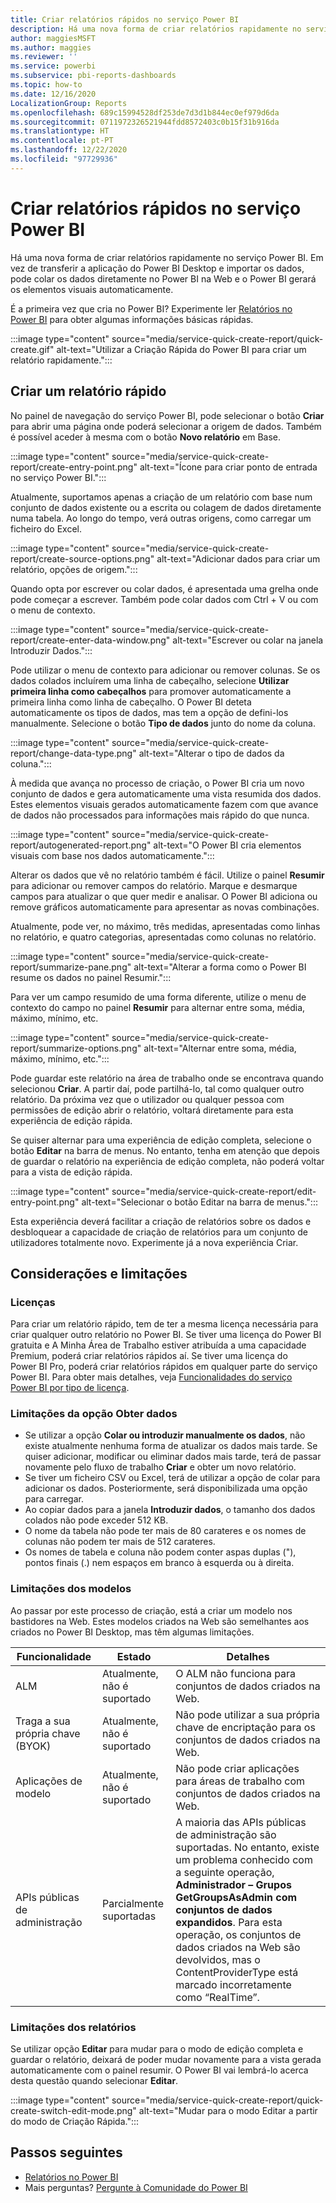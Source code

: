 ```yaml
---
title: Criar relatórios rápidos no serviço Power BI
description: Há uma nova forma de criar relatórios rapidamente no serviço Power BI. Cole os dados diretamente no Power BI na Web, o Power BI gerará os elementos visuais automaticamente.
author: maggiesMSFT
ms.author: maggies
ms.reviewer: ''
ms.service: powerbi
ms.subservice: pbi-reports-dashboards
ms.topic: how-to
ms.date: 12/16/2020
LocalizationGroup: Reports
ms.openlocfilehash: 689c15994528df253de7d3d1b844ec0ef979d6da
ms.sourcegitcommit: 0711972326521944fdd8572403c0b15f31b916da
ms.translationtype: HT
ms.contentlocale: pt-PT
ms.lasthandoff: 12/22/2020
ms.locfileid: "97729936"
---
```

# <a name="create-quick-reports-in-the-power-bi-service"></a>Criar relatórios rápidos no serviço Power BI 

Há uma nova forma de criar relatórios rapidamente no serviço Power BI. Em vez de transferir a aplicação do Power BI Desktop e importar os dados, pode colar os dados diretamente no Power BI na Web e o Power BI gerará os elementos visuais automaticamente.  

É a primeira vez que cria no Power BI? Experimente ler [Relatórios no Power BI](../consumer/end-user-reports.md) para obter algumas informações básicas rápidas.

:::image type="content" source="media/service-quick-create-report/quick-create.gif" alt-text="Utilizar a Criação Rápida do Power BI para criar um relatório rapidamente.":::

## <a name="create-a-quick-report"></a>Criar um relatório rápido
No painel de navegação do serviço Power BI, pode selecionar o botão **Criar** para abrir uma página onde poderá selecionar a origem de dados. Também é possível aceder à mesma com o botão **Novo relatório** em Base.

:::image type="content" source="media/service-quick-create-report/create-entry-point.png" alt-text="Ícone para criar ponto de entrada no serviço Power BI."::: 

Atualmente, suportamos apenas a criação de um relatório com base num conjunto de dados existente ou a escrita ou colagem de dados diretamente numa tabela. Ao longo do tempo, verá outras origens, como carregar um ficheiro do Excel.  

:::image type="content" source="media/service-quick-create-report/create-source-options.png" alt-text="Adicionar dados para criar um relatório, opções de origem.":::

Quando opta por escrever ou colar dados, é apresentada uma grelha onde pode começar a escrever. Também pode colar dados com Ctrl + V ou com o menu de contexto.

:::image type="content" source="media/service-quick-create-report/create-enter-data-window.png" alt-text="Escrever ou colar na janela Introduzir Dados.":::

Pode utilizar o menu de contexto para adicionar ou remover colunas. Se os dados colados incluírem uma linha de cabeçalho, selecione **Utilizar primeira linha como cabeçalhos** para promover automaticamente a primeira linha como linha de cabeçalho. O Power BI deteta automaticamente os tipos de dados, mas tem a opção de defini-los manualmente. Selecione o botão **Tipo de dados** junto do nome da coluna. 

:::image type="content" source="media/service-quick-create-report/change-data-type.png" alt-text="Alterar o tipo de dados da coluna."::: 

À medida que avança no processo de criação, o Power BI cria um novo conjunto de dados e gera automaticamente uma vista resumida dos dados. Estes elementos visuais gerados automaticamente fazem com que avance de dados não processados para informações mais rápido do que nunca.  

:::image type="content" source="media/service-quick-create-report/autogenerated-report.png" alt-text="O Power BI cria elementos visuais com base nos dados automaticamente.":::

Alterar os dados que vê no relatório também é fácil. Utilize o painel **Resumir** para adicionar ou remover campos do relatório. Marque e desmarque campos para atualizar o que quer medir e analisar. O Power BI adiciona ou remove gráficos automaticamente para apresentar as novas combinações.  

Atualmente, pode ver, no máximo, três medidas, apresentadas como linhas no relatório, e quatro categorias, apresentadas como colunas no relatório. 

:::image type="content" source="media/service-quick-create-report/summarize-pane.png" alt-text="Alterar a forma como o Power BI resume os dados no painel Resumir.":::

Para ver um campo resumido de uma forma diferente, utilize o menu de contexto do campo no painel **Resumir** para alternar entre soma, média, máximo, mínimo, etc. 

:::image type="content" source="media/service-quick-create-report/summarize-options.png" alt-text="Alternar entre soma, média, máximo, mínimo, etc.":::

Pode guardar este relatório na área de trabalho onde se encontrava quando selecionou **Criar**. A partir daí, pode partilhá-lo, tal como qualquer outro relatório. Da próxima vez que o utilizador ou qualquer pessoa com permissões de edição abrir o relatório, voltará diretamente para esta experiência de edição rápida.  

Se quiser alternar para uma experiência de edição completa, selecione o botão **Editar** na barra de menus. No entanto, tenha em atenção que depois de guardar o relatório na experiência de edição completa, não poderá voltar para a vista de edição rápida.  

:::image type="content" source="media/service-quick-create-report/edit-entry-point.png" alt-text="Selecionar o botão Editar na barra de menus.":::

Esta experiência deverá facilitar a criação de relatórios sobre os dados e desbloquear a capacidade de criação de relatórios para um conjunto de utilizadores totalmente novo. Experimente já a nova experiência Criar.

## <a name="considerations-and-limitations"></a>Considerações e limitações

### <a name="licenses"></a>Licenças

Para criar um relatório rápido, tem de ter a mesma licença necessária para criar qualquer outro relatório no Power BI. Se tiver uma licença do Power BI gratuita e A Minha Área de Trabalho estiver atribuída a uma capacidade Premium, poderá criar relatórios rápidos aí. Se tiver uma licença do Power BI Pro, poderá criar relatórios rápidos em qualquer parte do serviço Power BI. Para obter mais detalhes, veja [Funcionalidades do serviço Power BI por tipo de licença](../fundamentals/service-features-license-type.md).


### <a name="get-data-limitations"></a>Limitações da opção Obter dados 

- Se utilizar a opção **Colar ou introduzir manualmente os dados**, não existe atualmente nenhuma forma de atualizar os dados mais tarde. Se quiser adicionar, modificar ou eliminar dados mais tarde, terá de passar novamente pelo fluxo de trabalho **Criar** e obter um novo relatório.  
- Se tiver um ficheiro CSV ou Excel, terá de utilizar a opção de colar para adicionar os dados. Posteriormente, será disponibilizada uma opção para carregar. 
- Ao copiar dados para a janela **Introduzir dados**, o tamanho dos dados colados não pode exceder 512 KB. 
- O nome da tabela não pode ter mais de 80 carateres e os nomes de colunas não podem ter mais de 512 carateres.  
- Os nomes de tabela e coluna não podem conter aspas duplas ("), pontos finais (.) nem espaços em branco à esquerda ou à direita.  

### <a name="model-limitations"></a>Limitações dos modelos

Ao passar por este processo de criação, está a criar um modelo nos bastidores na Web. Estes modelos criados na Web são semelhantes aos criados no Power BI Desktop, mas têm algumas limitações.

| Funcionalidade | Estado  | Detalhes |
|---------|---------|---------|
| ALM | Atualmente, não é suportado | O ALM não funciona para conjuntos de dados criados na Web. |
| Traga a sua própria chave (BYOK) | Atualmente, não é suportado | Não pode utilizar a sua própria chave de encriptação para os conjuntos de dados criados na Web. |
| Aplicações de modelo | Atualmente, não é suportado | Não pode criar aplicações para áreas de trabalho com conjuntos de dados criados na Web. |  
| APIs públicas de administração | Parcialmente suportadas | A maioria das APIs públicas de administração são suportadas. No entanto, existe um problema conhecido com a seguinte operação, **Administrador – Grupos GetGroupsAsAdmin com conjuntos de dados expandidos**. Para esta operação, os conjuntos de dados criados na Web são devolvidos, mas o ContentProviderType está marcado incorretamente como “RealTime”. |

### <a name="report-limitations"></a>Limitações dos relatórios  

Se utilizar opção **Editar** para mudar para o modo de edição completa e guardar o relatório, deixará de poder mudar novamente para a vista gerada automaticamente com o painel resumir. O Power BI vai lembrá-lo acerca desta questão quando selecionar **Editar**.  

:::image type="content" source="media/service-quick-create-report/quick-create-switch-edit-mode.png" alt-text="Mudar para o modo Editar a partir do modo de Criação Rápida.":::

## <a name="next-steps"></a>Passos seguintes

* [Relatórios no Power BI](../consumer/end-user-reports.md)
* Mais perguntas? [Pergunte à Comunidade do Power BI](https://community.powerbi.com/)

